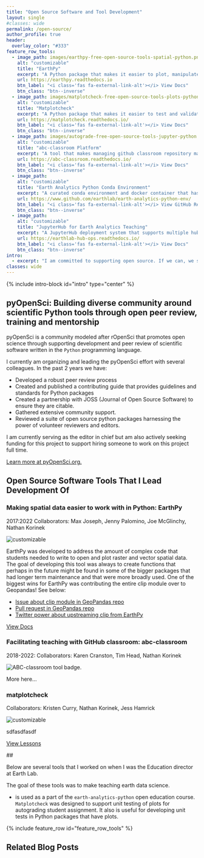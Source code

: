```yaml
---
title: "Open Source Software and Tool Development"
layout: single
#classes: wide
permalink: /open-source/
author_profile: true
header:
  overlay_color: "#333"
feature_row_tools:
  - image_path: images/earthpy-free-open-source-tools-spatial-python.png
    alt: "customizable"
    title: "EarthPy"
    excerpt: "A Python package that makes it easier to plot, manipulate and use spatial data. It also includes tools to manage data downloads and home directories."
    url: https://earthpy.readthedocs.io
    btn_label: "<i class='fas fa-external-link-alt'></i> View Docs"
    btn_class: "btn--inverse"
  - image_path: images/matplotcheck-free-open-source-tools-plots-python.png
    alt: "customizable"
    title: "Matplotcheck"
    excerpt: "A Python package that makes it easier to test and validate matplotlib plots. This tool supports autograding student assignments and can be used in Jupyter Noteboks."
    url: https://matplotcheck.readthedocs.io/
    btn_label: "<i class='fas fa-external-link-alt'></i> View Docs"
    btn_class: "btn--inverse"
  - image_path: images/autograde-free-open-source-tools-jupyter-python.png
    alt: "customizable"
    title: "abc-classroom Platform"
    excerpt: "A tool that makes managing github classroom repository management and grading easier."
    url: https://abc-classroom.readthedocs.io/
    btn_label: "<i class='fas fa-external-link-alt'></i> View Docs"
    btn_class: "btn--inverse"
  - image_path:
    alt: "customizable"
    title: "Earth Analytics Python Conda Environment"
    excerpt: "A curated conda environment and docker container that has a suite of spatial tools that support teaching and learning spatial open source python.."
    url: https://www.github.com/earthlab/earth-analytics-python-env/
    btn_label: "<i class='fas fa-external-link-alt'></i> View GitHub Repo"
    btn_class: "btn--inverse"
  - image_path:
    alt: "customizable"
    title: "JupyterHub for Earth Analytics Teaching"
    excerpt: "A JupyterHub deployment system that supports multiple hubs with different configurations including custom environments, compute settings and more setup through Google Cloud."
    url: https://earthlab-hub-ops.readthedocs.io/
    btn_label: "<i class='fas fa-external-link-alt'></i> View Docs"
    btn_class: "btn--inverse"
intro:
  - excerpt: "I am committed to supporting open source. If we can, we should all contribute. Open science depends on open tools. And maintaining open tools takes work."
classes: wide
---
```


{% include intro-block id="intro" type="center" %}

<!-- 
Open source refers to a (programming) tool or project where the (source) or
the code used to build the tool is available for anyone to see, use and
contribute to. If the tool is free, it will be referred to as FOSS or Free Open
Source Software. To make it easier to teach earth data science I help build
free open source software tools. Below are some of the free-to-use open source
projects that I am currently leading development of. -->


## pyOpenSci: Building diverse community around scientific Python tools through open peer review, training and mentorship  

pyOpenSci is a community modeled after rOpenSci that promotes open science
through supporting development and peer review of scientific software written in
the `Python` programming language.

I currently am organizing and leading the pyOpenSci effort with several colleagues.
In the past 2 years we have:

* Developed a robust peer review process
* Created and published a contributing guide that provides guidelines and standards for Python packages
* Created a partnership with JOSS (Journal of Open Source Software) to ensure they are citable.
* Gathered extensive community support.
* Reviewed a suite of open source python packages harnessing the power of volunteer reviewers and editors.

I am currently serving as the editor in chief but am also actively
seeking funding for this project to support hiring someone to work on this project
full time.

<!-- ** Might be cool to gather a list of collaborators here?? -->

<a href="https://www.pyopensci.org/" target="_blank" class="btn btn--info"><i class="fas fa-external-link-alt"></i> Learn more at pyOpenSci.org.</a>

<!-- TODO: make this an include so i don't have to repeat so much code -->
<div class="feature__wrapper left-text">
    <h2>Open Source Software Tools That I Lead Development Of</h2>
    <div class="feature__item--right">
        <h3 class="archive__item-subsection">Making spatial data easier to work with in Python: EarthPy</h3>
        <p class="page__meta">
            <span class="page__meta-readtime">
            <i class="fas fa-rocket" aria-hidden="true"></i>
            2017:2022 Collaborators: Max Joseph, Jenny Palomino, Joe McGlinchy, Nathan Korinek
            </span>
        </p>
        <div class="archive__item">
            <div class="archive__item-teaser">
            <img src="/images/earthpy-free-open-source-tools-spatial-python.png" alt="customizable">
            </div>
            <div class="archive__item-body">
                <div class="archive__item-excerpt">
                <p>EarthPy was developed to address the amount of complex code that students needed to write to open and plot raster and vector spatial data. The goal of developing this tool was always to create functions that perhaps in the future might be found in some of the bigger packages 
                that had longer term maintenance and that were more broadly used. 
                One of the biggest wins for EarthPy was contributing the entire clip module over to Geopandas! See below:
                </p>
                <ul>
                  <li><a href="https://github.com/geopandas/geopandas/issues/821">Issue about clip module in GeoPandas repo</a></li>
                  <li><a href="https://github.com/geopandas/geopandas/pull/1128">Pull request in GeoPandas repo</a></li>
                  <li><a href="https://twitter.com/geopandas/status/1225794664478990336">Twitter power about upstreaming clip from EarthPy</a></li>
                </ul>
                </div>
                <p><a href="https://earthpy.readthedocs.io" class="btn ">View Docs <i class="fas fa-arrow-circle-right" aria-hidden="true"></i></a></p>
            </div>
      </div>
    </div>
    <div class="feature__item--right left-text">
        <h3 class="archive__item-subsection">Facilitating teaching with GitHub classroom: abc-classroom</h3>
        <p class="page__meta">
            <span class="page__meta-readtime">
            <i class="fas fa-rocket" aria-hidden="true"></i>
            2018-2022: Collaborators: Karen Cranston, Tim Head, Nathan Korinek 
            </span>
        </p>
        <div class="archive__item">
            <div class="archive__item-teaser">
            <img src="/images/autograde-free-open-source-tools-jupyter-python.png" alt="ABC-classroom tool badge.">
            </div>
            <div class="archive__item-body ">
                <div class="archive__item-excerpt">
                <p>More here...
                </p>
                </div>
            </div>
      </div>
    </div>
    <div class="feature__item--right">
    <h3 class="archive__item-subsection">matplotcheck</h3>
        <p class="page__meta">
            <span class="page__meta-readtime">
            <i class="fas fa-rocket" aria-hidden="true"></i>
            Collaborators: Kristen Curry, Nathan Korinek, Jess Hamrick
            </span>
        </p>
        <div class="archive__item">
            <div class="archive__item-teaser">
            <img src="/images/matplotcheck-free-open-source-tools-plots-python.png" alt="customizable">
            </div>
            <div class="archive__item-body">
                <div class="archive__item-excerpt">
                    <p>sdfasdfasdf
                    </p>
                </div>
                <p><a href="https://datacarpentry.org/geospatial-workshop/" class="btn ">View Lessons <i class="fas fa-arrow-circle-right" aria-hidden="true"></i></a></p>
            </div>
      </div>
    </div>
</div>



<div markdown="1" class="notice--primary">
## 

Below are several tools that I worked on when I was the Education director
at Earth Lab. 

The goal of these tools was to make teaching earth data science. 




*   is used  as a part of the `earth-analytics-python` open education course.
`Matplotcheck` was designed to support unit testing of plots for autograding
student assignment. It also is useful for developing unit tests in
Python packages that have plots.

{% include feature_row id="feature_row_tools" %}
</div>


## Related Blog Posts
